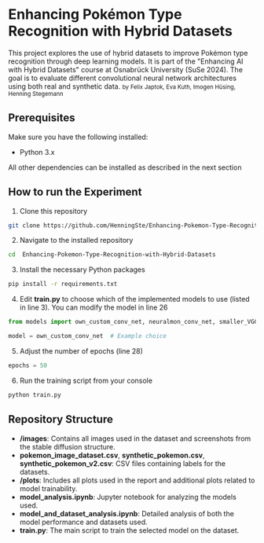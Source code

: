 # Enhancing Pokémon Type Recognition with Hybrid Datasets
This project explores the use of hybrid datasets to improve Pokémon type recognition through deep learning models. It is part of the "Enhancing AI with Hybrid Datasets" course at Osnabrück University (SuSe 2024). The goal is to evaluate different convolutional neural network architectures using both real and synthetic data.
<small>by Felix Japtok, Eva Kuth, Imogen Hüsing, Henning Stegemann</small>

## Prerequisites
Make sure you have the following installed:
- Python 3.x

All other dependencies can be installed as described in the next section


## How to run the Experiment
1. Clone this repository
```bash
git clone https://github.com/HenningSte/Enhancing-Pokemon-Type-Recognition-with-Hybrid-Datasets
```
2. Navigate to the installed repository
```bash 
cd  Enhancing-Pokemon-Type-Recognition-with-Hybrid-Datasets
```
3. Install the necessary Python packages
```bash
pip install -r requirements.txt
```
4. Edit **train.py** to choose which of the implemented models to use (listed in line 3). You can modify the model in line 26
```python
from models import own_custom_conv_net, neuralmon_conv_net, smaller_VGGNet, custom_CNN_model

model = own_custom_conv_net  # Example choice
```
5. Adjust the number of epochs (line 28)
```python
epochs = 50
```
6. Run the training script from your console
```bash
python train.py
```

## Repository Structure
- **/images**: Contains all images used in the dataset and screenshots from the stable diffusion structure.
- **pokemon_image_dataset.csv**, **synthetic_pokemon.csv**, **synthetic_pokemon_v2.csv**: CSV files containing labels for the datasets.
- **/plots**: Includes all plots used in the report and additional plots related to model trainability.
- **model_analysis.ipynb**: Jupyter notebook for analyzing the models used.
- **model_and_dataset_analysis.ipynb**: Detailed analysis of both the model performance and datasets used.
- **train.py**: The main script to train the selected model on the dataset.